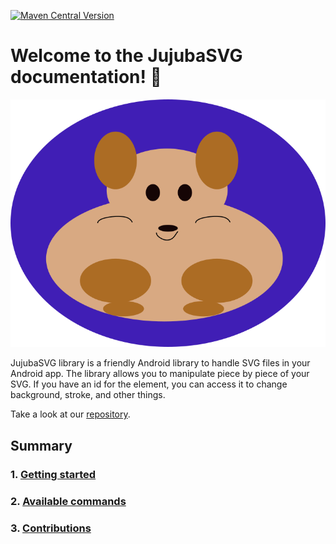 [![Maven Central Version](https://img.shields.io/maven-central/v/io.github.codandotv/jujubaSVG)](https://central.sonatype.com/artifact/io.github.codandotv/jujubaSVG)

# Welcome to the JujubaSVG documentation! 👋

![JujubaSVG logo](./assets/img/logo.svg)

JujubaSVG library is a friendly Android library to handle SVG files in your Android app. The library allows you to manipulate piece by piece of your SVG. If you have an id for the element, you can access it to change background, stroke, and other things.

Take a look at our [repository](https://github.com/CodandoTV/jujubaSVG).

## Summary

### 1. [Getting started](./1-getting-started.md)

### 2. [Available commands](./2-available-commands.md)

### 3. [Contributions](./3-contributions.md)

